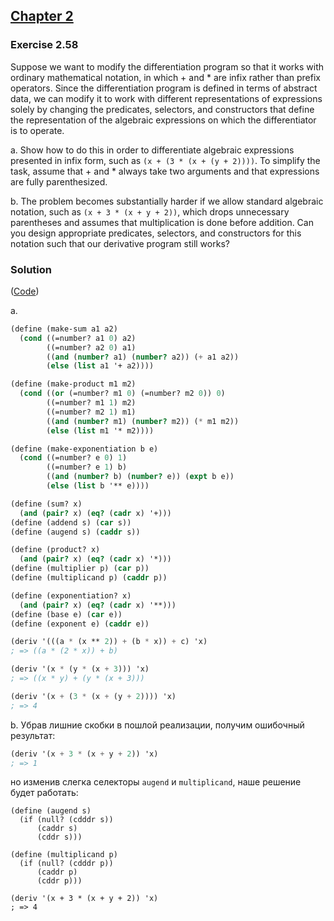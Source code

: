 ## [Chapter 2](../index.md#2-Building-Abstractions-with-Data)

### Exercise 2.58

Suppose we want to modify the differentiation program so that it works with ordinary mathematical notation, in which + and * are infix rather than prefix operators. Since the differentiation program is defined in terms of abstract data, we can modify it to work with different representations of expressions solely by changing the predicates, selectors, and constructors that define the representation of the algebraic expressions on which the differentiator is to operate.

a. Show how to do this in order to differentiate algebraic expressions presented in infix form, such as `(x + (3 * (x + (y + 2))))`. To simplify the task, assume that + and * always take two arguments and that expressions are fully parenthesized.

b. The problem becomes substantially harder if we allow standard algebraic notation, such as `(x + 3 * (x + y + 2))`, which drops unnecessary parentheses and assumes that multiplication is done before addition. Can you design appropriate predicates, selectors, and constructors for this notation such that our derivative program still works?

### Solution

([Code](../../src/Chapter%202/Exercise%202.58.scm))

a.

```scheme
(define (make-sum a1 a2)
  (cond ((=number? a1 0) a2)
        ((=number? a2 0) a1)
        ((and (number? a1) (number? a2)) (+ a1 a2))
        (else (list a1 '+ a2))))

(define (make-product m1 m2)
  (cond ((or (=number? m1 0) (=number? m2 0)) 0)
        ((=number? m1 1) m2)
        ((=number? m2 1) m1)
        ((and (number? m1) (number? m2)) (* m1 m2))
        (else (list m1 '* m2))))

(define (make-exponentiation b e)
  (cond ((=number? e 0) 1)
        ((=number? e 1) b)
        ((and (number? b) (number? e)) (expt b e))
        (else (list b '** e))))

(define (sum? x)
  (and (pair? x) (eq? (cadr x) '+)))
(define (addend s) (car s))
(define (augend s) (caddr s))

(define (product? x)
  (and (pair? x) (eq? (cadr x) '*)))
(define (multiplier p) (car p))
(define (multiplicand p) (caddr p))

(define (exponentiation? x)
  (and (pair? x) (eq? (cadr x) '**)))
(define (base e) (car e))
(define (exponent e) (caddr e))

(deriv '(((a * (x ** 2)) + (b * x)) + c) 'x)
; => ((a * (2 * x)) + b)

(deriv '(x * (y * (x + 3))) 'x)
; => ((x * y) + (y * (x + 3)))

(deriv '(x + (3 * (x + (y + 2)))) 'x)
; => 4
```

b. Убрав лишние скобки в пошлой реализации, получим ошибочный результат:

```scheme
(deriv '(x + 3 * (x + y + 2)) 'x)
; => 1
```

но изменив слегка селекторы `augend` и `multiplicand`, наше решение будет работать:

```
(define (augend s)
  (if (null? (cdddr s))
      (caddr s)
      (cddr s)))

(define (multiplicand p)
  (if (null? (cdddr p))
      (caddr p)
      (cddr p)))

(deriv '(x + 3 * (x + y + 2)) 'x)
; => 4
```


